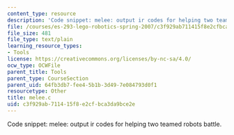 ```yaml
---
content_type: resource
description: 'Code snippet: melee: output ir codes for helping two teamed robots battle.'
file: /courses/es-293-lego-robotics-spring-2007/c3f929ab711415f8e2cfbca3da9bce2e_melee.c
file_size: 481
file_type: text/plain
learning_resource_types:
- Tools
license: https://creativecommons.org/licenses/by-nc-sa/4.0/
ocw_type: OCWFile
parent_title: Tools
parent_type: CourseSection
parent_uid: 64fb3db7-fee4-5b1b-3d49-7e084793d0f1
resourcetype: Other
title: melee.c
uid: c3f929ab-7114-15f8-e2cf-bca3da9bce2e
---
```

Code snippet: melee: output ir codes for helping two teamed robots battle.